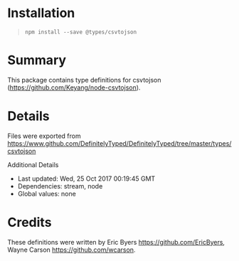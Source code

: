 # Installation
> `npm install --save @types/csvtojson`

# Summary
This package contains type definitions for csvtojson (https://github.com/Keyang/node-csvtojson).

# Details
Files were exported from https://www.github.com/DefinitelyTyped/DefinitelyTyped/tree/master/types/csvtojson

Additional Details
 * Last updated: Wed, 25 Oct 2017 00:19:45 GMT
 * Dependencies: stream, node
 * Global values: none

# Credits
These definitions were written by Eric Byers <https://github.com/EricByers>, Wayne Carson <https://github.com/wcarson>.
